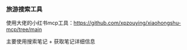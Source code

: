 ### 旅游搜索工具

使用大佬的小红书mcp工具：https://github.com/xpzouying/xiaohongshu-mcp/tree/main



主要使用搜索笔记 + 获取笔记详细信息
